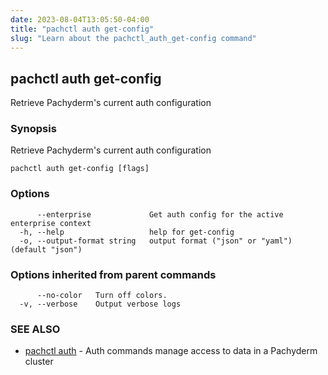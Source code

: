 ```yaml
---
date: 2023-08-04T13:05:50-04:00
title: "pachctl auth get-config"
slug: "Learn about the pachctl_auth_get-config command"
---
```


## pachctl auth get-config

Retrieve Pachyderm's current auth configuration

### Synopsis

Retrieve Pachyderm's current auth configuration

```
pachctl auth get-config [flags]
```

### Options

```
      --enterprise             Get auth config for the active enterprise context
  -h, --help                   help for get-config
  -o, --output-format string   output format ("json" or "yaml") (default "json")
```

### Options inherited from parent commands

```
      --no-color   Turn off colors.
  -v, --verbose    Output verbose logs
```

### SEE ALSO

* [pachctl auth](/commands/pachctl_auth/)	 - Auth commands manage access to data in a Pachyderm cluster

